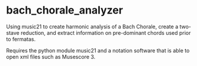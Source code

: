 # bach_chorale_analyzer
Using music21 to create harmonic analysis of a Bach Chorale, create a two-stave reduction, and extract information on pre-dominant chords used prior to fermatas.

Requires the python module music21 and a notation software that is able to open xml files such as Musescore 3.

